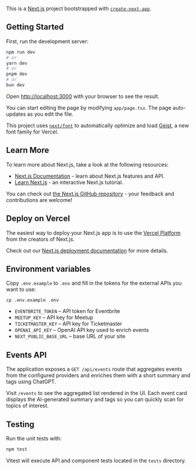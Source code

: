 This is a [Next.js](https://nextjs.org) project bootstrapped with [`create-next-app`](https://nextjs.org/docs/app/api-reference/cli/create-next-app).

## Getting Started

First, run the development server:

```bash
npm run dev
# or
yarn dev
# or
pnpm dev
# or
bun dev
```

Open [http://localhost:3000](http://localhost:3000) with your browser to see the result.

You can start editing the page by modifying `app/page.tsx`. The page auto-updates as you edit the file.

This project uses [`next/font`](https://nextjs.org/docs/app/building-your-application/optimizing/fonts) to automatically optimize and load [Geist](https://vercel.com/font), a new font family for Vercel.

## Learn More

To learn more about Next.js, take a look at the following resources:

- [Next.js Documentation](https://nextjs.org/docs) - learn about Next.js features and API.
- [Learn Next.js](https://nextjs.org/learn) - an interactive Next.js tutorial.

You can check out [the Next.js GitHub repository](https://github.com/vercel/next.js) - your feedback and contributions are welcome!

## Deploy on Vercel

The easiest way to deploy your Next.js app is to use the [Vercel Platform](https://vercel.com/new?utm_medium=default-template&filter=next.js&utm_source=create-next-app&utm_campaign=create-next-app-readme) from the creators of Next.js.

Check out our [Next.js deployment documentation](https://nextjs.org/docs/app/building-your-application/deploying) for more details.

## Environment variables

Copy `.env.example` to `.env` and fill in the tokens for the external APIs you want to use:

```
cp .env.example .env
```

- `EVENTBRITE_TOKEN` – API token for Eventbrite
- `MEETUP_KEY` – API key for Meetup
- `TICKETMASTER_KEY` – API key for Ticketmaster
- `OPENAI_API_KEY` – OpenAI API key used to enrich events
- `NEXT_PUBLIC_BASE_URL` – base URL of your site

## Events API

The application exposes a `GET /api/events` route that aggregates events from the configured providers and enriches them with a short summary and tags using ChatGPT.

Visit `/events` to see the aggregated list rendered in the UI. Each event card displays the AI-generated summary and tags so you can quickly scan for topics of interest.

## Testing

Run the unit tests with:

```bash
npm test
```

Vitest will execute API and component tests located in the `tests` directory.
